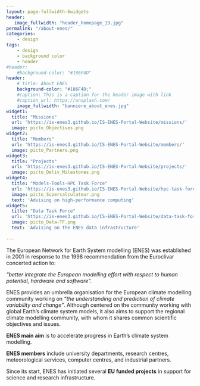 ```yaml
---
layout: page-fullwidth-6widgets
header:
   image_fullwidth: "header_homepage_13.jpg"
permalink: "/about-enes/"
categories:
    - design
tags:
    - design
    - background color
    - header
#header:
    #background-color: "#186F4D"
header:
    # title: About ENES
    background-color: "#186F4D;"
    #caption: This is a caption for the header image with link
    #caption_url: https://unsplash.com/
    image_fullwidth: "banniere_about_enes.jpg"
widget1:
  title: "Missions"
  url: 'https://is-enes3.github.io/IS-ENES-Portal-Website/missions/'
  image: picto_Objectives.png
widget2:
  title: "Members"
  url: 'https://is-enes3.github.io/IS-ENES-Portal-Website/members/'
  image: picto_Partners.png
widget3:
  title: "Projects"
  url: 'https://is-enes3.github.io/IS-ENES-Portal-Website/projects/'
  image: picto_Deliv_Milestones.png
widget4:
  title: "Models-Tools-HPC Task Force"
  url: 'https://is-enes3.github.io/IS-ENES-Portal-Website/hpc-task-force/'
  image: picto_Supercalculateur.png
  text: 'Advising on high-performance computing'
widget5:
  title: "Data Task Force"
  url: 'https://is-enes3.github.io/IS-ENES-Portal-Website/data-task-force/'
  image: picto_Data-TF.png
  text: 'Advising on the ENES data infrastructure'
  
---
```



The European Network for Earth System modelling (ENES) was established in 2001 in response to the 1998 recommendation from the Euroclivar concerted action to:

*“better integrate the European modelling effort with respect to human potential, hardware and software”.*

ENES provides an umbrella organisation for the European climate modelling community working on *“the understanding and prediction of climate variability and change”*. Although centered on the community working with global Earth’s climate system models, it also aims to support the regional climate modelling community, with whom it shares common scientific objectives and issues.

**ENES main aim** is to accelerate progress in Earth’s climate system modelling.  

**ENES members** include university departments, research centres, meteorological services, computer centres, and industrial partners.

Since its start, ENES has initiated several **EU funded projects** in support for science and research infrastructure. 
